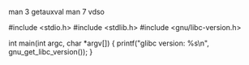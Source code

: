 
man 3 getauxval
man 7 vdso

#include <stdio.h>
#include <stdlib.h>
#include <gnu/libc-version.h>

int main(int argc, char *argv[]) {
  printf("glibc version: %s\n", gnu_get_libc_version());
}


